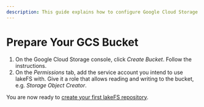 ```yaml
---
description: This guide explains how to configure Google Cloud Storage as the underlying storage layer.
---
```


# Prepare Your GCS Bucket

1. On the Google Cloud Storage console, click *Create Bucket*. Follow the instructions.
1. On the *Permissions* tab, add the service account you intend to use lakeFS with. Give it a role that allows reading and writing to the bucket, e.g. *Storage Object Creator*.

You are now ready to [create your first lakeFS repository](../create-repo.md).
